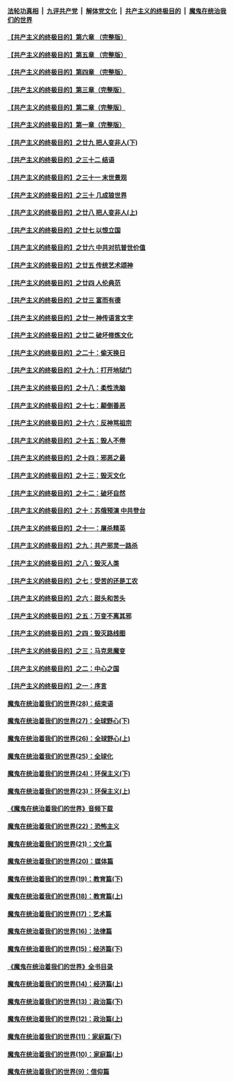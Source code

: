 

####  [法轮功真相](../../../../basic/blob/master/README.md?t=05280801) &nbsp;|&nbsp; [九评共产党](../../../../9ping.md/blob/master/README.md?t=05280801) &nbsp;|&nbsp; [解体党文化](../../../../jtdwh.md/blob/master/README.md?t=05280801)  &nbsp;|&nbsp; [共产主义的终极目的](../../../../gczydzjmd.md/blob/master/README.md?t=05280801) &nbsp;|&nbsp; [魔鬼在统治我们的世界](../../../../mgztzwmdsj.md/blob/master/README.md?t=05280801) 

#### [【共产主义的终极目的】第六章 （完整版）](../pages/nsc422/n11428913.md?t=05280801) 

#### [【共产主义的终极目的】第五章 （完整版）](../pages/nsc422/n11428912.md?t=05280801) 

#### [【共产主义的终极目的】第四章 （完整版）](../pages/nsc422/n11428907.md?t=05280801) 

#### [【共产主义的终极目的】第三章（完整版）](../pages/nsc422/n11428848.md?t=05280801) 

#### [【共产主义的终极目的】第二章（完整版）](../pages/nsc422/n11428831.md?t=05280801) 

#### [【共产主义的终极目的】第一章（完整版）](../pages/nsc422/n11417651.md?t=05280801) 

#### [【共产主义的终极目的】之廿九 把人变非人(下)](../pages/nsc422/n11344140.md?t=05280801) 

#### [【共产主义的终极目的】之三十二 结语](../pages/nsc422/n11360535.md?t=05280801) 

#### [【共产主义的终极目的】之三十一 末世景观](../pages/nsc422/n11351129.md?t=05280801) 

#### [【共产主义的终极目的】之三十 几成狼世界](../pages/nsc422/n11348280.md?t=05280801) 

#### [【共产主义的终极目的】之廿八 把人变非人(上)](../pages/nsc422/n11340492.md?t=05280801) 

#### [【共产主义的终极目的】之廿七 以恨立国](../pages/nsc422/n11336944.md?t=05280801) 

#### [【共产主义的终极目的】之廿六 中共对抗普世价值](../pages/nsc422/n11324785.md?t=05280801) 

#### [【共产主义的终极目的】之廿五 传统艺术颂神](../pages/nsc422/n11296396.md?t=05280801) 

#### [【共产主义的终极目的】之廿四 人伦典范](../pages/nsc422/n11296397.md?t=05280801) 

#### [【共产主义的终极目的】之廿三 富而有德](../pages/nsc422/n11283598.md?t=05280801) 

#### [【共产主义的终极目的】之廿一 神传语言文字](../pages/nsc422/n11263265.md?t=05280801) 

#### [【共产主义的终极目的】之廿二 破坏修炼文化](../pages/nsc422/n11245728.md?t=05280801) 

#### [【共产主义的终极目的】之二十：偷天换日](../pages/nsc422/n11238846.md?t=05280801) 

#### [【共产主义的终极目的】之十九：打开地狱门](../pages/nsc422/n11206376.md?t=05280801) 

#### [【共产主义的终极目的】之十八：柔性洗脑](../pages/nsc422/n11199994.md?t=05280801) 

#### [【共产主义的终极目的】之十七：颠倒善恶](../pages/nsc422/n11179782.md?t=05280801) 

#### [【共产主义的终极目的】之十六：反神骂祖宗](../pages/nsc422/n11166798.md?t=05280801) 

#### [【共产主义的终极目的】之十五：毁人不倦](../pages/nsc422/n11166792.md?t=05280801) 

#### [【共产主义的终极目的】之十四：邪恶之最](../pages/nsc422/n11150249.md?t=05280801) 

#### [【共产主义的终极目的】之十三：毁灭文化](../pages/nsc422/n11135227.md?t=05280801) 

#### [【共产主义的终极目的】之十二：破坏自然](../pages/nsc422/n11135214.md?t=05280801) 

#### [【共产主义的终极目的】之十：苏俄预演 中共登台](../pages/nsc422/n11118424.md?t=05280801) 

#### [【共产主义的终极目的】之十一：屠杀精英](../pages/nsc422/n11118442.md?t=05280801) 

#### [【共产主义的终极目的】之九：共产邪灵一路杀](../pages/nsc422/n11114139.md?t=05280801) 

#### [【共产主义的终极目的】之八：毁灭人类](../pages/nsc422/n11108503.md?t=05280801) 

#### [【共产主义的终极目的】之七：受苦的还是工农](../pages/nsc422/n11101809.md?t=05280801) 

#### [【共产主义的终极目的】之六：甜头和苦头](../pages/nsc422/n11096971.md?t=05280801) 

#### [【共产主义的终极目的】之五：万变不离其邪](../pages/nsc422/n11091285.md?t=05280801) 

#### [【共产主义的终极目的】之四：毁灭路线图](../pages/nsc422/n11086284.md?t=05280801) 

#### [【共产主义的终极目的】之三：马克思魔变](../pages/nsc422/n11061941.md?t=05280801) 

#### [【共产主义的终极目的】之二：中心之国](../pages/nsc422/n11047728.md?t=05280801) 

#### [【共产主义的终极目的】之一：序言](../pages/nsc422/n11086077.md?t=05280801) 

#### [魔鬼在统治着我们的世界(28)：结束语](../pages/nsc422/n10936246.md?t=05280801) 

#### [魔鬼在统治着我们的世界(27)：全球野心(下)](../pages/nsc422/n10928319.md?t=05280801) 

#### [魔鬼在统治着我们的世界(26)：全球野心(上)](../pages/nsc422/n10900318.md?t=05280801) 

#### [魔鬼在统治着我们的世界(25)：全球化](../pages/nsc422/n10788205.md?t=05280801) 

#### [魔鬼在统治着我们的世界(24)：环保主义(下)](../pages/nsc422/n10695307.md?t=05280801) 

#### [魔鬼在统治着我们的世界(23)：环保主义(上)](../pages/nsc422/n10688613.md?t=05280801) 

#### [《魔鬼在统治着我们的世界》音频下载](../pages/nsc422/n10635553.md?t=05280801) 

#### [魔鬼在统治着我们的世界(22)：恐怖主义](../pages/nsc422/n10614727.md?t=05280801) 

#### [魔鬼在统治着我们的世界(21)：文化篇](../pages/nsc422/n10597706.md?t=05280801) 

#### [魔鬼在统治着我们的世界(20)：媒体篇](../pages/nsc422/n10586579.md?t=05280801) 

#### [魔鬼在统治着我们的世界(19)：教育篇(下)](../pages/nsc422/n10564808.md?t=05280801) 

#### [魔鬼在统治着我们的世界(18)：教育篇(上)](../pages/nsc422/n10526970.md?t=05280801) 

#### [魔鬼在统治着我们的世界(17)：艺术篇](../pages/nsc422/n10499093.md?t=05280801) 

#### [魔鬼在统治着我们的世界(16)：法律篇](../pages/nsc422/n10485969.md?t=05280801) 

#### [魔鬼在统治着我们的世界(15)：经济篇(下)](../pages/nsc422/n10469975.md?t=05280801) 

#### [《魔鬼在统治着我们的世界》全书目录](../pages/nsc422/n10464261.md?t=05280801) 

#### [魔鬼在统治着我们的世界(14)：经济篇(上)](../pages/nsc422/n10457370.md?t=05280801) 

#### [魔鬼在统治着我们的世界(13)：政治篇(下)](../pages/nsc422/n10448270.md?t=05280801) 

#### [魔鬼在统治着我们的世界(12)：政治篇(上)](../pages/nsc422/n10444576.md?t=05280801) 

#### [魔鬼在统治着我们的世界(11)：家庭篇(下)](../pages/nsc422/n10440961.md?t=05280801) 

#### [魔鬼在统治着我们的世界(10)：家庭篇(上)](../pages/nsc422/n10435448.md?t=05280801) 

#### [魔鬼在统治着我们的世界(9)：信仰篇](../pages/nsc422/n10432159.md?t=05280801) 

